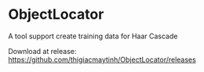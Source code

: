 # ObjectLocator
A tool support create training data for Haar Cascade

Download at release: https://github.com/thigiacmaytinh/ObjectLocator/releases
